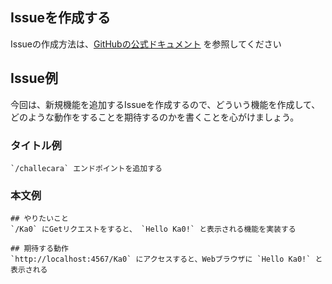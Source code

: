 ## Issueを作成する

Issueの作成方法は、[GitHubの公式ドキュメント](https://docs.github.com/ja/issues/tracking-your-work-with-issues/creating-issues/creating-an-issue) を参照してください

## Issue例
今回は、新規機能を追加するIssueを作成するので、どういう機能を作成して、どのような動作をすることを期待するのかを書くことを心がけましょう。

### タイトル例
```
`/challecara` エンドポイントを追加する
```

### 本文例
```
## やりたいこと
`/Ka0` にGetリクエストをすると、 `Hello Ka0!` と表示される機能を実装する

## 期待する動作
`http://localhost:4567/Ka0` にアクセスすると、Webブラウザに `Hello Ka0!` と表示される
```
